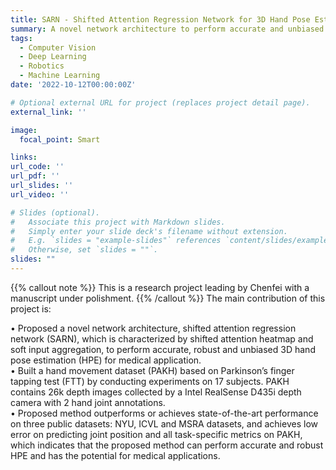 ```yaml
---
title: SARN - Shifted Attention Regression Network for 3D Hand Pose Estimation in Medical Application
summary: A novel network architecture to perform accurate and unbiased 3D hand pose estimation.
tags:
  - Computer Vision
  - Deep Learning
  - Robotics
  - Machine Learning
date: '2022-10-12T00:00:00Z'

# Optional external URL for project (replaces project detail page).
external_link: ''

image:
  focal_point: Smart

links:
url_code: ''
url_pdf: ''
url_slides: ''
url_video: ''

# Slides (optional).
#   Associate this project with Markdown slides.
#   Simply enter your slide deck's filename without extension.
#   E.g. `slides = "example-slides"` references `content/slides/example-slides.md`.
#   Otherwise, set `slides = ""`.
slides: ""
---
```


{{% callout note %}}
This is a research project leading by Chenfei with a manuscript under polishment.
{{% /callout %}}
The main contribution of this project is:

• Proposed a novel network architecture, shifted attention regression network (SARN), which is characterized by shifted attention heatmap and soft input aggregation, to perform accurate, robust and unbiased 3D hand pose estimation (HPE) for medical application. \
• Built a hand movement dataset (PAKH) based on Parkinson’s finger tapping test (FTT) by conducting experiments on 17 subjects. PAKH contains 26k depth images collected by a Intel RealSense D435i depth camera with 2 hand joint annotations.  \
• Proposed method outperforms or achieves state-of-the-art performance on three public datasets: NYU, ICVL and MSRA datasets, and achieves low error on predicting joint position and all task-specific metrics on PAKH, which indicates that the proposed method can perform accurate and robust HPE and has the potential for medical applications.

